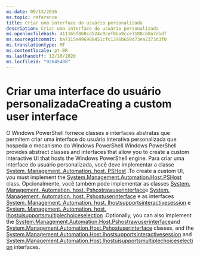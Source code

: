 ```yaml
---
ms.date: 09/13/2016
ms.topic: reference
title: Criar uma interface do usuário personalizada
description: Criar uma interface do usuário personalizada
ms.openlocfilehash: 411165f868cd524c0cef0ba9cce3188c60a7dbdf
ms.sourcegitcommit: ba7315a496986451cfc1296b659d73ea2373d3f0
ms.translationtype: MT
ms.contentlocale: pt-BR
ms.lasthandoff: 12/10/2020
ms.locfileid: "92645408"
---
```

# <a name="creating-a-custom-user-interface"></a><span data-ttu-id="76db3-103">Criar uma interface do usuário personalizada</span><span class="sxs-lookup"><span data-stu-id="76db3-103">Creating a custom user interface</span></span>

<span data-ttu-id="76db3-104">O Windows PowerShell fornece classes e interfaces abstratas que permitem criar uma interface do usuário interativa personalizada que hospeda o mecanismo do Windows PowerShell.</span><span class="sxs-lookup"><span data-stu-id="76db3-104">Windows PowerShell provides abstract classes and interfaces that allow you to create a custom interactive UI that hosts the Windows PowerShell engine.</span></span> <span data-ttu-id="76db3-105">Para criar uma interface do usuário personalizada, você deve implementar a classe [System. Management. Automation. host. PSHost](/dotnet/api/System.Management.Automation.Host.PSHost) .</span><span class="sxs-lookup"><span data-stu-id="76db3-105">To create a custom UI, you must implement the [System.Management.Automation.Host.PSHost](/dotnet/api/System.Management.Automation.Host.PSHost) class.</span></span> <span data-ttu-id="76db3-106">Opcionalmente, você também pode implementar as classes [System. Management. Automation. host. Pshostrawuserinterface](/dotnet/api/System.Management.Automation.Host.PSHostRawUserInterface)e [System. Management. Automation. host. Pshostuserinterface](/dotnet/api/System.Management.Automation.Host.PSHostUserInterface) e as interfaces [System. Management. Automation. host. Ihostsupportsinteractivesession](/dotnet/api/System.Management.Automation.Host.IHostSupportsInteractiveSession) e [System. Management. Automation. host. Ihostuisupportsmultiplechoiceselection](/dotnet/api/System.Management.Automation.Host.IHostUISupportsMultipleChoiceSelection) .</span><span class="sxs-lookup"><span data-stu-id="76db3-106">Optionally, you can also implement the [System.Management.Automation.Host.Pshostrawuserinterface](/dotnet/api/System.Management.Automation.Host.PSHostRawUserInterface)and [System.Management.Automation.Host.Pshostuserinterface](/dotnet/api/System.Management.Automation.Host.PSHostUserInterface) classes, and the [System.Management.Automation.Host.Ihostsupportsinteractivesession](/dotnet/api/System.Management.Automation.Host.IHostSupportsInteractiveSession) and [System.Management.Automation.Host.Ihostuisupportsmultiplechoiceselection](/dotnet/api/System.Management.Automation.Host.IHostUISupportsMultipleChoiceSelection) interfaces.</span></span>
